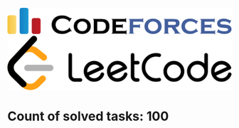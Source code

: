 ![Logo](https://github.com/AzizMGV/Berzloy/blob/main/Images/Codeforces.png)
![Logo](https://github.com/AzizMGV/Berzloy/blob/main/Images/LeetCodeLogo.png)

# Count of solved tasks: 100
